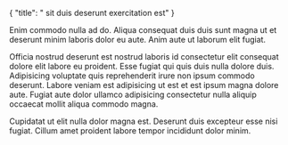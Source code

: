 {
  "title": " sit duis deserunt exercitation est"
}

Enim commodo nulla ad do. Aliqua consequat duis duis sunt magna ut et deserunt minim laboris dolor eu aute. Anim aute ut laborum elit fugiat.

Officia nostrud deserunt est nostrud laboris id consectetur elit consequat dolore elit labore eu proident. Esse fugiat qui quis duis nulla dolore duis. Adipisicing voluptate quis reprehenderit irure non ipsum commodo deserunt. Labore veniam est adipisicing ut est et est ipsum magna dolore aute. Fugiat aute dolor ullamco adipisicing consectetur nulla aliquip occaecat mollit aliqua commodo magna.

Cupidatat ut elit nulla dolor magna est. Deserunt duis excepteur esse nisi fugiat. Cillum amet proident labore tempor incididunt dolor minim.